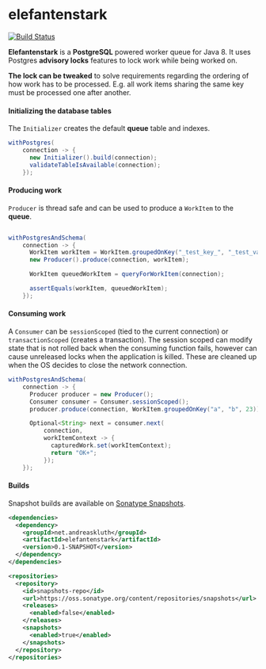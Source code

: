 # elefantenstark

[![Build Status](https://travis-ci.org/AndreasKl/elefantenstark.svg?branch=master)](https://travis-ci.org/AndreasKl/elefantenstark)

**Elefantenstark** is a **PostgreSQL** powered worker queue for Java 8. It uses
Postgres **advisory locks** features to lock work while being worked on.

**The lock can be tweaked** to solve requirements
regarding the ordering of how work has to be processed. E.g. all work items sharing 
the same key must be processed one after another.   

#### Initializing the database tables

The `Initializer` creates the default **queue** table and indexes.

```java
withPostgres(
    connection -> {
      new Initializer().build(connection);
      validateTableIsAvailable(connection);
    });
```

#### Producing work

`Producer` is thread safe and can be used to produce a
 `WorkItem` to the **queue**. 

```java

withPostgresAndSchema(
    connection -> {
      WorkItem workItem = WorkItem.groupedOnKey("_test_key_", "_test_value_", 0);
      new Producer().produce(connection, workItem);

      WorkItem queuedWorkItem = queryForWorkItem(connection);

      assertEquals(workItem, queuedWorkItem);
    });
```

#### Consuming work

A `Consumer` can be `sessionScoped` (tied to the current connection) or `transactionScoped` (creates a transaction). 
The session scoped can modify state that is not rolled back when the
consuming function fails, however can cause unreleased locks when the application is killed. These are cleaned up when
the OS decides to close the network connection.

```java
withPostgresAndSchema(
    connection -> {
      Producer producer = new Producer();
      Consumer consumer = Consumer.sessionScoped();
      producer.produce(connection, WorkItem.groupedOnKey("a", "b", 23));

      Optional<String> next = consumer.next(
          connection,
          workItemContext -> {
            capturedWork.set(workItemContext);
            return "OK+";
          });
    });
```

#### Builds

Snapshot builds are available on [Sonatype Snapshots](https://oss.sonatype.org/content/repositories/snapshots/net/andreaskluth/elefantenstark/).

```xml
<dependencies>
  <dependency>
    <groupId>net.andreaskluth</groupId>
    <artifactId>elefantenstark</artifactId>
    <version>0.1-SNAPSHOT</version>
  </dependency>
</dependencies>

<repositories>
  <repository>
    <id>snapshots-repo</id>
    <url>https://oss.sonatype.org/content/repositories/snapshots</url>
    <releases>
      <enabled>false</enabled>
    </releases>
    <snapshots>
      <enabled>true</enabled>
    </snapshots>
  </repository>
</repositories>
```